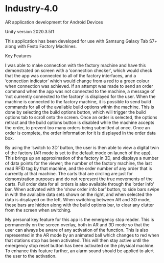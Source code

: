 # Industry-4.0

AR application development for Android Devices

Unity version 2020.3.5f1

This application has been developed for use with Samsung Galaxy Tab S7+ along with Festo Factory Machines.

Key Features

I was able to make connection with the factory machine and have this demonstrated on screen with a ‘connection checker’, which would check that the app was connected to all of the factory interfaces, and a ‘connection indicator’ which would change from a red to a green colour when connection was achieved.
If an attempt was made to send an order command when the app was not connected to the machine, a message of ‘not currently connected to the factory’ is displayed for the user. When the machine is connected to the factory machine, it is possible to send build commands for all of the available build options within the machine. This is done by selecting the build options button, which will trigger the build options tab to scroll onto the screen.
Once an order is selected, the options retract and the build options button is disabled while the machine accepts the order, to prevent too many orders being submitted at once. Once an order is complete, the order information for it is displayed in the order data box.

By using the ‘switch to 3D’ button, the user is then able to view a digital twin of the factory (AR mode is set to the default mode on launch of the app). This brings up an approximation of the factory in 3D, and displays a number of data points for the viewer; the number of the factory machine, the last read RFID tag by that machine, and the order number of any order that is currently at that machine.
The carts that are circling are just for demonstration purposes and do not represent the true movements of the carts.
Full order data for all orders is also available through the ‘order info’ bar. When activated with the ‘show order info bar’ button, to side bars swipe in with the available data sets shown on the right, and when selected the data is displayed on the left. 
When switching between AR and 3D mode, these bars are hidden along with the build options bar, to clear any clutter from the screen when switching.



My personal key feature for this app is the emergency stop reader. This is permanently on the screen overlay, both in AR and 3D mode so that the user can always be aware of any activation of the function. This is also represented in the AR mode by an animated ball which changes to red when that stations stop has been activated.
This will then stay active until the emergency stop reset button has been activated on the physical machine.
To enhance this feature further, an alarm sound should be applied to alert the user to the activation.

